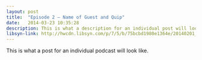 ```yaml
---
layout: post
title:  "Episode 2 – Name of Guest and Quip"
date:   2014-03-23 10:35:28
description: This is what a description for an individual post will look like.
libsyn-link: http://hwcdn.libsyn.com/p/7/5/b/75bcbd1980e1364e/20140201_172152.m4a?c_id=7012498&expiration=1395888039&hwt=45959150a2e62035e47bd48d0554211e
---
```


This is what a post for an individual podcast will look like.
